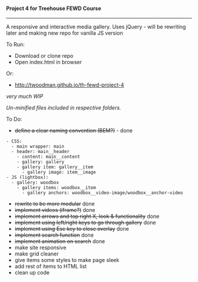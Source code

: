 #### Project 4 for Treehouse FEWD Course
----

A responsive and interactive media gallery.
Uses jQuery - will be rewriting later and making new repo for vanilla JS version


To Run:
- Download or clone repo
- Open index.html in browser


Or:
- http://twoodman.github.io/th-fewd-project-4


*very much WIP*


*Un-minified files included in respective folders.*


To Do:

- ~~define a clear naming convention (BEM?)~~ - done
```
- CSS:
  - main wrapper: main
  - header: main__header
    - content: main__content
    - gallery: gallery
    - gallery item: gallery__item
      - gallery image: item__image
- JS (lightbox):
  - gallery: woodbox
    - gallery items: woodbox__item
      - gallery anchors: woodbox__video-image/woodbox__anchor-video
```

- ~~rewrite to be more modular~~ done
- ~~implement videos (iframe?)~~ done
- ~~implement arrows and top right X, look & functionality~~ done
- ~~implement using left/right keys to go through gallery~~ done
- ~~implement using Esc key to close overlay~~ done
- ~~implement search function~~ done
- ~~implement animation on search~~ done
- make site responsive
- make grid cleaner
- give items some styles to make page sleek
- add rest of items to HTML list
- clean up code